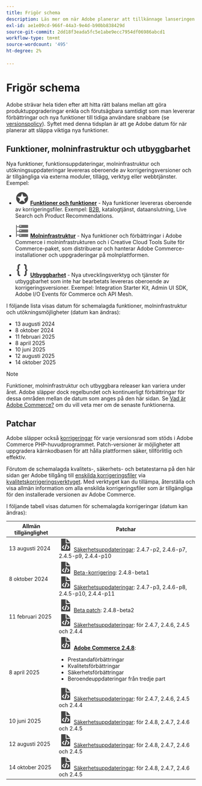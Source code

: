 ```yaml
---
title: Frigör schema
description: Läs mer om när Adobe planerar att tillkännage lanseringen av nya funktioner i Adobe Commerce.
exl-id: ae1e09cd-966f-44a3-9e4d-b90bb838429d
source-git-commit: 2dd18f3eada5fc5e1abe9ecc7954df06986abcd1
workflow-type: tm+mt
source-wordcount: '495'
ht-degree: 2%

---
```



# Frigör schema

Adobe strävar hela tiden efter att hitta rätt balans mellan att göra produktuppgraderingar enkla och förutsägbara samtidigt som man levererar förbättringar och nya funktioner till tidiga användare snabbare (se [versionspolicy](versioning-policy.md)). Syftet med denna tidsplan är att ge Adobe datum för när planerar att släppa viktiga nya funktioner.

## Funktioner, molninfrastruktur och utbyggbarhet

Nya funktioner, funktionsuppdateringar, molninfrastruktur och utökningsuppdateringar levereras oberoende av korrigeringsversioner och är tillgängliga via externa moduler, tillägg, verktyg eller webbtjänster. Exempel:

- ![Funktionsikon](../assets/icons/feature.svg) [**Funktioner och funktioner**](https://experienceleague.adobe.com/en/docs/commerce-merchant-services/user-guides/release-information/release-notes-all) - Nya funktioner levereras oberoende av korrigeringsfiler. Exempel: [B2B](https://experienceleague.adobe.com/en/docs/commerce-admin/b2b/release-notes), katalogtjänst, dataanslutning, Live Search och Product Recommendations.

- ![Infrastrukturikon](../assets/icons/servers.svg) [**Molninfrastruktur**](https://experienceleague.adobe.com/en/docs/commerce-cloud-service/user-guide/release-notes/cloud-tools-suite) - Nya funktioner och förbättringar i Adobe Commerce i molninfrastrukturen och i Creative Cloud Tools Suite för Commerce-paket, som distribuerar och hanterar Adobe Commerce-installationer och uppgraderingar på molnplattformen.

- ![Ikon för utbyggbarhet](../assets/icons/brackets.svg) [**Utbyggbarhet**](https://developer.adobe.com/commerce/extensibility/) - Nya utvecklingsverktyg och tjänster för utbyggbarhet som inte har bearbetats levereras oberoende av korrigeringsversioner. Exempel: Integration Starter Kit, Admin UI SDK, Adobe I/O Events för Commerce och API Mesh.

I följande lista visas datum för schemalagda funktioner, molninfrastruktur och utökningsmöjligheter (datum kan ändras):

- 13 augusti 2024
- 8 oktober 2024
- 11 februari 2025
- 8 april 2025
- 10 juni 2025
- 12 augusti 2025
- 14 oktober 2025

>[!NOTE]
>
>Funktioner, molninfrastruktur och utbyggbara releaser kan variera under året. Adobe släpper dock regelbundet och kontinuerligt förbättringar för dessa områden mellan de datum som anges på den här sidan. Se [Vad är Adobe Commerce?](https://experienceleague.adobe.com/en/docs/commerce-admin/start/about) om du vill veta mer om de senaste funktionerna.

## Patchar

Adobe släpper också [korrigeringar](versioning-policy.md#patch-release) för varje versionsrad som stöds i Adobe Commerce PHP-huvudprogrammet. Patch-versioner är möjligheter att uppgradera kärnkodbasen för att hålla plattformen säker, tillförlitlig och effektiv.

Förutom de schemalagda kvalitets-, säkerhets- och betatestarna på den här sidan ger Adobe tillgång till [enskilda korrigeringsfiler](versioning-policy.md#individual-patch) via [kvalitetskorrigeringsverktyget](../tools/quality-patches-tool/usage.md). Med verktyget kan du tillämpa, återställa och visa allmän information om alla enskilda korrigeringsfiler som är tillgängliga för den installerade versionen av Adobe Commerce.

I följande tabell visas datumen för schemalagda korrigeringar (datum kan ändras):

<table>
<thead>
  <tr>
    <th>Allmän tillgänglighet</th>
    <th>Patchar</th>
  </tr>
</thead>
<tbody>
  <tr>
  <tr>
    <td>13 augusti 2024</td>
    <td><img alt="Ikon för lagningsrelease" src="../assets/icons/file-code.svg"></img> <a href="release-notes/security/overview.md">Säkerhetsuppdateringar</a>: 2.4.7-p2, 2.4.6-p7, 2.4.5-p9, 2.4.4-p10</td>
  </tr>
  <tr>
    <td>8 oktober 2024</td>
    <td><img alt="Ikon för lagningsrelease" src="../assets/icons/file-code.svg"></img> <a href="beta.md#adobe-commerce-foundation-public-beta">Beta-korrigering</a>: 2.4.8-beta1<br><img alt="Ikon för lagningsrelease" src="../assets/icons/file-code.svg"></img> <a href="release-notes/security/overview.md">Säkerhetsuppdateringar</a>: 2.4.7-p3, 2.4.6-p8, 2.4.5-p10, 2.4.4-p11</td>
  </tr>
  <tr>
    <td>11 februari 2025</td>
    <td><img alt="Ikon för lagningsrelease" src="../assets/icons/file-code.svg"></img> <a href="beta.md#adobe-commerce-foundation-public-beta">Beta patch</a>: 2.4.8-beta2<br><img alt="Ikon för lagningsrelease" src="../assets/icons/file-code.svg"></img> <a href="release-notes/security/overview.md">Säkerhetsuppdateringar</a>: för 2.4.7, 2.4.6, 2.4.5 och 2.4.4</td>
  </tr>
  <tr>
    <tr>
    <td>8 april 2025</td>
    <td><img alt="Ikon för lagningsrelease" src="../assets/icons/file-code.svg"></img> <a href="release-notes/commerce/overview.md"><strong>Adobe Commerce 2.4.8</a></strong>:<ul><li>Prestandaförbättringar</li><li>Kvalitetsförbättringar</li><li>Säkerhetsförbättringar</li><li>Beroendeuppdateringar från tredje part</li></ul><img alt="Ikon för lagningsrelease" src="../assets/icons/file-code.svg"></img> <a href="release-notes/security/overview.md">Säkerhetsuppdateringar</a>: för 2.4.7, 2.4.6, 2.4.5 och 2.4.4</td>
  </tr>
  <tr>
    <td>10 juni 2025</td>
    <td><img alt="Ikon för lagningsrelease" src="../assets/icons/file-code.svg"></img> <a href="release-notes/security/overview.md">Säkerhetsuppdateringar</a>: för 2.4.8, 2.4.7, 2.4.6 och 2.4.5</td>
  </tr>
  <tr>
    <td>12 augusti 2025</td>
    <td><img alt="Ikon för lagningsrelease" src="../assets/icons/file-code.svg"></img> <a href="release-notes/security/overview.md">Säkerhetsuppdateringar</a>: för 2.4.8, 2.4.7, 2.4.6 och 2.4.5</td>
  </tr>
  <tr>
    <td>14 oktober 2025</td>
    <td><img alt="Ikon för lagningsrelease" src="../assets/icons/file-code.svg"></img> <a href="release-notes/security/overview.md">Säkerhetsuppdateringar</a>: för 2.4.8, 2.4.7, 2.4.6 och 2.4.5</td>
  </tr>
</tbody>
</table>
